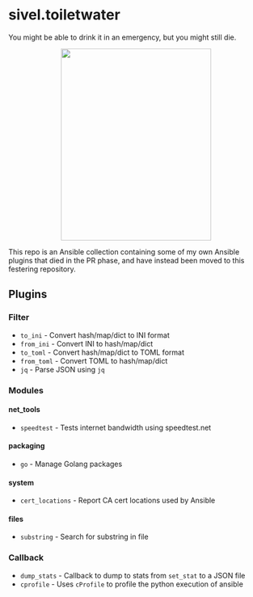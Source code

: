 # sivel.toiletwater

You might be able to drink it in an emergency, but you might still die.

<p align="center"><img width="297" height="380" src="https://i.imgur.com/LCYeNRx.png"></p>

This repo is an Ansible collection containing some of my own Ansible plugins that died in the PR phase, and have instead been moved to this festering repository.

## Plugins

### Filter

* `to_ini` - Convert hash/map/dict to INI format
* `from_ini` - Convert INI to hash/map/dict
* `to_toml` - Convert hash/map/dict to TOML format
* `from_toml` - Convert TOML to hash/map/dict
* `jq` - Parse JSON using `jq`

### Modules

#### net_tools

* `speedtest` - Tests internet bandwidth using speedtest.net

#### packaging

* `go` - Manage Golang packages

#### system

* `cert_locations` - Report CA cert locations used by Ansible

#### files

* `substring` - Search for substring in file

### Callback

* `dump_stats` - Callback to dump to stats from `set_stat` to a JSON file
* `cprofile` - Uses `cProfile` to profile the python execution of ansible
